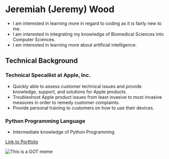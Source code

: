 # Jeremiah (Jeremy) Wood
* I am interested in learning more in regard to coding as it is fairly new to me.
* I am interested in integrating my knowledge of Biomedical Sciences into Computer Sciences.
* I am interested in learning more about artificial intelligence.
## Technical Background
### Technical Specailist at Apple, Inc.
* Quickly able to assess customer technical issues and provide knowledge, support, and solutions for Apple products.
* Troubleshoot Apple product issues from least invasive to most invasive measures in order to remedy customer complaints. 
* Provide personal training to customers on how to use their devices.
### Python Programming Language
* Intermediate knowledge of Python Programming 

[Link to Portfolio](https://woodjer18.github.io/#)




![This is a GOT meme](https://www.boredpanda.com/blog/wp-content/uploads/2015/10/funny-game-of-thrones-memes-3__605.jpg)
